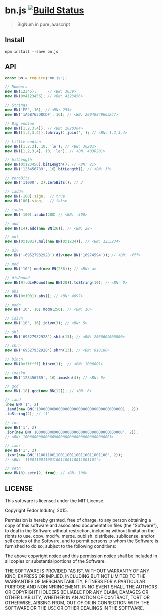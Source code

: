 # bn.js [![Build Status](https://secure.travis-ci.org/indutny/bn.js.png)](http://travis-ci.org/indutny/bn.js)
> BigNum in pure javascript

## Install
`npm install --save bn.js`

## API

```js
const BN = require('bn.js');

// Numbers
new BN(12345);     // <BN: 3039>
new BN(0x4123456); // <BN: 4123456>

// Strings
new BN('FF', 16); // <BN: 255>
new BN('1A6B765D8CDF', 16); // <BN: 29048849665247>

// Big endian
new BN([1,2,3,4]); // <BN: 1020304>
new BN([1,2,3,4]).toArray().join(','); // <BN: 1,2,3,4>

// Little endian
new BN([1,2,3], 10, 'le'); // <BN: 30201>
new BN([1,2,3,4], 10, 'le'); // <BN: 4030201>

// bitLength
new BN(0x123456).bitLength(); // <BN: 21>
new BN('123456789', 16).bitLength(); // <BN: 33>

// zeroBits
new BN('11000', 2).zeroBits(); // 3

// iaddn
new BN(-100).sign;  // true
new BN(100).sign;   // false

// isubn
new BN(-100).isubn(200) // <BN: -300>

// add
new BN(14).add(new BN(26)); // <BN: 28>

// mul
new BN(0x1001).mul(new BN(0x1234)); // <BN: 1235234>

// div
new BN('-69527932928').div(new BN('16974594')); // <BN: -fff>

// mod
new BN('10').mod(new BN(256)); // <BN: a>

// divRound
new BN(9).divRound(new BN(20)).toString(10); // <BN: 0>

// abs
new BN(0x1001).abs(); // <BN: 4097>

// modn
new BN('10', 16).modn(256); // <BN: 10>

// idivn
new BN('10', 16).idivn(3); // <BN: 5>

// shl
new BN('69527932928').shln(13); // <BN: 2060602000000>

// shrn
new BN('69527932928').shrn(13); // <BN: 818180>

// bincn
new BN(0xffffff).bincn(1);  // <BN: 1000001>

// imaskn
new BN('123456789', 16).imaskn(4); // <BN: 9>

// gcd
new BN(-18).gcd(new BN(12)); // <BN: 6>

// iand
(new BN('1', 2)
.iand(new BN('1000000000000000000000000000000000000001', 2))
.toString(2); // '1'

// ior
new BN('1', 2)
.ior(new BN('1000000000000000000000000000000000000000', 2));
// <BN: 1000000000000000000000000000000000000001>

// ixor
new BN('1', 2)
.ixor(new BN('11001100110011001100110011001100', 2));
// <BN: '11001100110011001100110011001101'>

// setn
new BN(0).setn(2, true); // <BN: 100>

```

## LICENSE

This software is licensed under the MIT License.

Copyright Fedor Indutny, 2015.

Permission is hereby granted, free of charge, to any person obtaining a
copy of this software and associated documentation files (the
"Software"), to deal in the Software without restriction, including
without limitation the rights to use, copy, modify, merge, publish,
distribute, sublicense, and/or sell copies of the Software, and to permit
persons to whom the Software is furnished to do so, subject to the
following conditions:

The above copyright notice and this permission notice shall be included
in all copies or substantial portions of the Software.

THE SOFTWARE IS PROVIDED "AS IS", WITHOUT WARRANTY OF ANY KIND, EXPRESS
OR IMPLIED, INCLUDING BUT NOT LIMITED TO THE WARRANTIES OF
MERCHANTABILITY, FITNESS FOR A PARTICULAR PURPOSE AND NONINFRINGEMENT. IN
NO EVENT SHALL THE AUTHORS OR COPYRIGHT HOLDERS BE LIABLE FOR ANY CLAIM,
DAMAGES OR OTHER LIABILITY, WHETHER IN AN ACTION OF CONTRACT, TORT OR
OTHERWISE, ARISING FROM, OUT OF OR IN CONNECTION WITH THE SOFTWARE OR THE
USE OR OTHER DEALINGS IN THE SOFTWARE.
